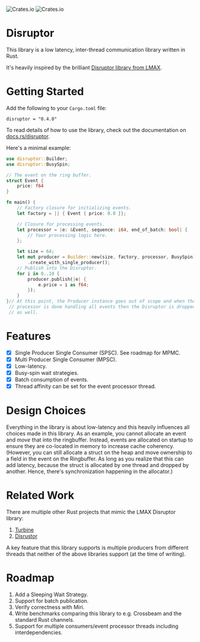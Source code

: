![Crates.io](https://img.shields.io/crates/v/disruptor)
![Crates.io](https://img.shields.io/crates/d/disruptor)

# Disruptor

This library is a low latency, inter-thread communication library written in Rust.

It's heavily inspired by the brilliant
[Disruptor library from LMAX](https://github.com/LMAX-Exchange/disruptor).

# Getting Started

Add the following to your `Cargo.toml` file:

    disruptor = "0.4.0"

To read details of how to use the library, check out the documentation on [docs.rs/disruptor](https://docs.rs/disruptor).

Here's a minimal example:

```rust
use disruptor::Builder;
use disruptor::BusySpin;

// The event on the ring buffer.
struct Event {
    price: f64
}

fn main() {
    // Factory closure for initializing events.
    let factory = || { Event { price: 0.0 }};

    // Closure for processing events.
    let processor = |e: &Event, sequence: i64, end_of_batch: bool| {
        // Your processing logic here.
    };

    let size = 64;
    let mut producer = Builder::new(size, factory, processor, BusySpin)
        .create_with_single_producer();
    // Publish into the Disruptor.
    for i in 0..10 {
        producer.publish(|e| {
            e.price = i as f64;
        });
    }
}// At this point, the Producer instance goes out of scope and when the
 // processor is done handling all events then the Disruptor is dropped
 // as well.
```

# Features

- [x] Single Producer Single Consumer (SPSC). See roadmap for MPMC.
- [x] Multi Producer Single Consumer (MPSC).
- [x] Low-latency.
- [x] Busy-spin wait strategies.
- [x] Batch consumption of events.
- [x] Thread affinity can be set for the event processor thread.

# Design Choices

Everything in the library is about low-latency and this heavily influences all choices made in this library.
As an example, you cannot allocate an event and *move* that into the ringbuffer. Instead, events
are allocated on startup to ensure they are co-located in memory to increase cache coherency.
(However, you can still allocate a struct on the heap and move ownership to a field in the event on the Ringbuffer.
As long as you realize that this can add latency, because the struct is allocated by one thread and dropped by another.
Hence, there's synchronization happening in the allocator.)

# Related Work

There are multiple other Rust projects that mimic the LMAX Disruptor library:
1. [Turbine](https://github.com/polyfractal/Turbine)
2. [Disrustor](https://github.com/sklose/disrustor)

A key feature that this library supports is multiple producers from different threads
that neither of the above libraries support (at the time of writing).

# Roadmap

1. Add a Sleeping Wait Strategy.
2. Support for batch publication.
3. Verify correctness with Miri.
4. Write benchmarks comparing this library to e.g. Crossbeam and the standard Rust channels.
5. Support for multiple consumers/event processor threads including interdependencies.
